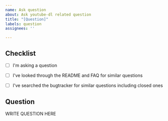 ```yaml
---
name: Ask question
about: Ask youtube-dl related question
title: "[Question]"
labels: question
assignees: ''

---
```


<!--

######################################################################
  WARNING!
  IGNORING THE FOLLOWING TEMPLATE WILL RESULT IN ISSUE CLOSED AS INCOMPLETE
######################################################################

-->


## Checklist

<!--
Carefully read and work through this check list in order to prevent the most common mistakes and misuse of youtube-dlc:
- Look through the README (https://github.com/pukkandan/yt-dlp) and FAQ (https://github.com/pukkandan/yt-dlp) for similar questions
- Search the bugtracker for similar questions: https://github.com/blackjack4494/yt-dlc
- Finally, put x into all relevant boxes like this [x] (Dont forget to delete the empty space)
-->

- [ ] I'm asking a question
- [ ] I've looked through the README and FAQ for similar questions
- [ ] I've searched the bugtracker for similar questions including closed ones


## Question

<!--
Ask your question in an arbitrary form. Please make sure it's worded well enough to be understood, see https://github.com/blackjack4494/yt-dlc.
-->

WRITE QUESTION HERE
